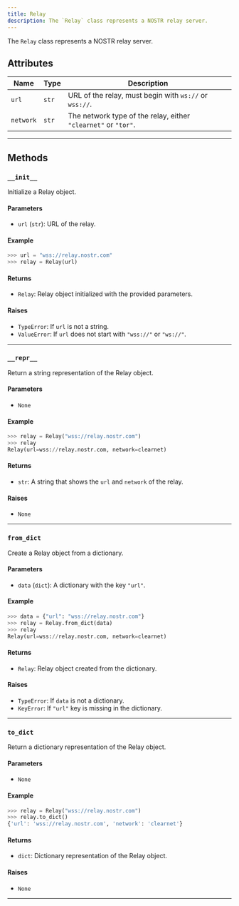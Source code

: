 ```yaml
---
title: Relay
description: The `Relay` class represents a NOSTR relay server.
---
```


The `Relay` class represents a NOSTR relay server.

## Attributes
| Name      | Type   | Description                                                    |
|-----------|--------|----------------------------------------------------------------|
| `url`     | `str`  | URL of the relay, must begin with `ws://` or `wss://`.         |
| `network` | `str`  | The network type of the relay, either `"clearnet"` or `"tor"`. |
---

## Methods

### `__init__`
Initialize a Relay object.
#### Parameters
- `url` (`str`): URL of the relay.
#### Example
```python
>>> url = "wss://relay.nostr.com"
>>> relay = Relay(url)
```
#### Returns
- `Relay`: Relay object initialized with the provided parameters.
#### Raises
- `TypeError`: If `url` is not a string.
- `ValueError`: If `url` does not start with `"wss://"` or `"ws://"`.
---

### `__repr__`
Return a string representation of the Relay object.
#### Parameters
- `None`
#### Example
```python
>>> relay = Relay("wss://relay.nostr.com")
>>> relay
Relay(url=wss://relay.nostr.com, network=clearnet)
```
#### Returns
- `str`: A string that shows the `url` and `network` of the relay.
#### Raises
- `None`
---

### `from_dict`
Create a Relay object from a dictionary.
#### Parameters
- `data` (`dict`): A dictionary with the key `"url"`.
#### Example
```python
>>> data = {"url": "wss://relay.nostr.com"}
>>> relay = Relay.from_dict(data)
>>> relay
Relay(url=wss://relay.nostr.com, network=clearnet)
```
#### Returns
- `Relay`: Relay object created from the dictionary.
#### Raises
- `TypeError`: If `data` is not a dictionary.
- `KeyError`: If `"url"` key is missing in the dictionary.
---

### `to_dict`
Return a dictionary representation of the Relay object.
#### Parameters
- `None`
#### Example
```python
>>> relay = Relay("wss://relay.nostr.com")
>>> relay.to_dict()
{'url': 'wss://relay.nostr.com', 'network': 'clearnet'}
```
#### Returns
- `dict`: Dictionary representation of the Relay object.
#### Raises
- `None`
---
